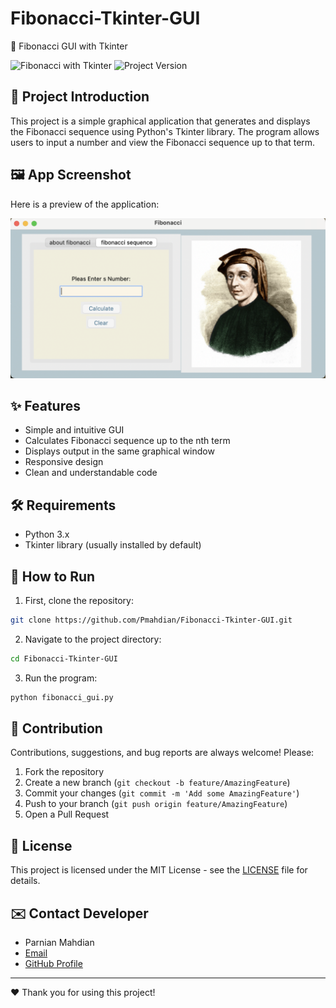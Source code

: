 # Fibonacci-Tkinter-GUI
🎯 Fibonacci GUI with Tkinter

![Fibonacci with Tkinter](https://img.shields.io/badge/Python-Tkinter-green) ![Project Version](https://img.shields.io/badge/Version-1.0-blue)


## 📌 Project Introduction
This project is a simple graphical application that generates and displays the Fibonacci sequence using Python's Tkinter library. The program allows users to input a number and view the Fibonacci sequence up to that term.



## 🖼 App Screenshot
Here is a preview of the application:

![App Screenshot](fibo-app.png)


## ✨ Features
- Simple and intuitive GUI
- Calculates Fibonacci sequence up to the nth term
- Displays output in the same graphical window
- Responsive design
- Clean and understandable code

## 🛠 Requirements
- Python 3.x
- Tkinter library (usually installed by default)

## 🚀 How to Run
1. First, clone the repository:
```bash
git clone https://github.com/Pmahdian/Fibonacci-Tkinter-GUI.git
```

2. Navigate to the project directory:
```bash
cd Fibonacci-Tkinter-GUI
```

3. Run the program:
```bash
python fibonacci_gui.py
```


## 🤝 Contribution
Contributions, suggestions, and bug reports are always welcome! Please:
1. Fork the repository
2. Create a new branch (`git checkout -b feature/AmazingFeature`)
3. Commit your changes (`git commit -m 'Add some AmazingFeature'`)
4. Push to your branch (`git push origin feature/AmazingFeature`)
5. Open a Pull Request

## 📜 License
This project is licensed under the MIT License - see the [LICENSE](LICENSE) file for details.

## ✉️ Contact Developer
- Parnian Mahdian
- [Email](mahdianparnian@yahoo.com)
- [GitHub Profile](https://github.com/Pmahdian)

---

❤️ Thank you for using this project!
